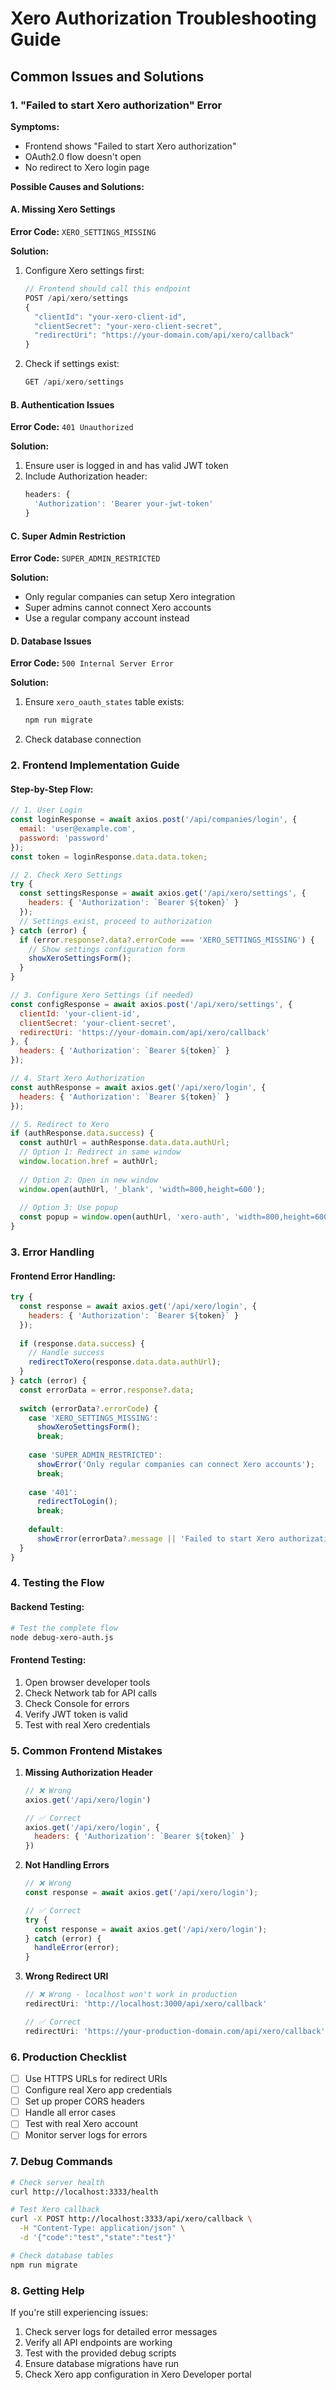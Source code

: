 # Xero Authorization Troubleshooting Guide

## Common Issues and Solutions

### 1. "Failed to start Xero authorization" Error

**Symptoms:**
- Frontend shows "Failed to start Xero authorization"
- OAuth2.0 flow doesn't open
- No redirect to Xero login page

**Possible Causes and Solutions:**

#### A. Missing Xero Settings
**Error Code:** `XERO_SETTINGS_MISSING`

**Solution:**
1. Configure Xero settings first:
   ```javascript
   // Frontend should call this endpoint
   POST /api/xero/settings
   {
     "clientId": "your-xero-client-id",
     "clientSecret": "your-xero-client-secret", 
     "redirectUri": "https://your-domain.com/api/xero/callback"
   }
   ```

2. Check if settings exist:
   ```javascript
   GET /api/xero/settings
   ```

#### B. Authentication Issues
**Error Code:** `401 Unauthorized`

**Solution:**
1. Ensure user is logged in and has valid JWT token
2. Include Authorization header:
   ```javascript
   headers: {
     'Authorization': 'Bearer your-jwt-token'
   }
   ```

#### C. Super Admin Restriction
**Error Code:** `SUPER_ADMIN_RESTRICTED`

**Solution:**
- Only regular companies can setup Xero integration
- Super admins cannot connect Xero accounts
- Use a regular company account instead

#### D. Database Issues
**Error Code:** `500 Internal Server Error`

**Solution:**
1. Ensure `xero_oauth_states` table exists:
   ```bash
   npm run migrate
   ```

2. Check database connection

### 2. Frontend Implementation Guide

#### Step-by-Step Flow:

```javascript
// 1. User Login
const loginResponse = await axios.post('/api/companies/login', {
  email: 'user@example.com',
  password: 'password'
});
const token = loginResponse.data.data.token;

// 2. Check Xero Settings
try {
  const settingsResponse = await axios.get('/api/xero/settings', {
    headers: { 'Authorization': `Bearer ${token}` }
  });
  // Settings exist, proceed to authorization
} catch (error) {
  if (error.response?.data?.errorCode === 'XERO_SETTINGS_MISSING') {
    // Show settings configuration form
    showXeroSettingsForm();
  }
}

// 3. Configure Xero Settings (if needed)
const configResponse = await axios.post('/api/xero/settings', {
  clientId: 'your-client-id',
  clientSecret: 'your-client-secret',
  redirectUri: 'https://your-domain.com/api/xero/callback'
}, {
  headers: { 'Authorization': `Bearer ${token}` }
});

// 4. Start Xero Authorization
const authResponse = await axios.get('/api/xero/login', {
  headers: { 'Authorization': `Bearer ${token}` }
});

// 5. Redirect to Xero
if (authResponse.data.success) {
  const authUrl = authResponse.data.data.authUrl;
  // Option 1: Redirect in same window
  window.location.href = authUrl;
  
  // Option 2: Open in new window
  window.open(authUrl, '_blank', 'width=800,height=600');
  
  // Option 3: Use popup
  const popup = window.open(authUrl, 'xero-auth', 'width=800,height=600');
}
```

### 3. Error Handling

#### Frontend Error Handling:

```javascript
try {
  const response = await axios.get('/api/xero/login', {
    headers: { 'Authorization': `Bearer ${token}` }
  });
  
  if (response.data.success) {
    // Handle success
    redirectToXero(response.data.data.authUrl);
  }
} catch (error) {
  const errorData = error.response?.data;
  
  switch (errorData?.errorCode) {
    case 'XERO_SETTINGS_MISSING':
      showXeroSettingsForm();
      break;
      
    case 'SUPER_ADMIN_RESTRICTED':
      showError('Only regular companies can connect Xero accounts');
      break;
      
    case '401':
      redirectToLogin();
      break;
      
    default:
      showError(errorData?.message || 'Failed to start Xero authorization');
  }
}
```

### 4. Testing the Flow

#### Backend Testing:
```bash
# Test the complete flow
node debug-xero-auth.js
```

#### Frontend Testing:
1. Open browser developer tools
2. Check Network tab for API calls
3. Check Console for errors
4. Verify JWT token is valid
5. Test with real Xero credentials

### 5. Common Frontend Mistakes

1. **Missing Authorization Header**
   ```javascript
   // ❌ Wrong
   axios.get('/api/xero/login')
   
   // ✅ Correct
   axios.get('/api/xero/login', {
     headers: { 'Authorization': `Bearer ${token}` }
   })
   ```

2. **Not Handling Errors**
   ```javascript
   // ❌ Wrong
   const response = await axios.get('/api/xero/login');
   
   // ✅ Correct
   try {
     const response = await axios.get('/api/xero/login');
   } catch (error) {
     handleError(error);
   }
   ```

3. **Wrong Redirect URI**
   ```javascript
   // ❌ Wrong - localhost won't work in production
   redirectUri: 'http://localhost:3000/api/xero/callback'
   
   // ✅ Correct
   redirectUri: 'https://your-production-domain.com/api/xero/callback'
   ```

### 6. Production Checklist

- [ ] Use HTTPS URLs for redirect URIs
- [ ] Configure real Xero app credentials
- [ ] Set up proper CORS headers
- [ ] Handle all error cases
- [ ] Test with real Xero account
- [ ] Monitor server logs for errors

### 7. Debug Commands

```bash
# Check server health
curl http://localhost:3333/health

# Test Xero callback
curl -X POST http://localhost:3333/api/xero/callback \
  -H "Content-Type: application/json" \
  -d '{"code":"test","state":"test"}'

# Check database tables
npm run migrate
```

### 8. Getting Help

If you're still experiencing issues:

1. Check server logs for detailed error messages
2. Verify all API endpoints are working
3. Test with the provided debug scripts
4. Ensure database migrations have run
5. Check Xero app configuration in Xero Developer portal 